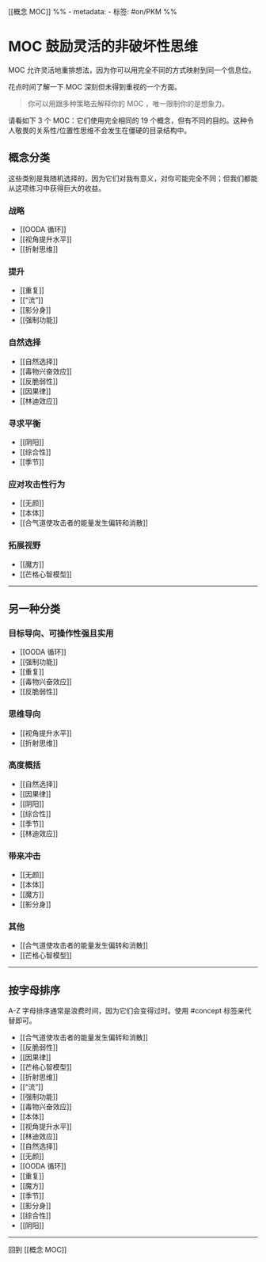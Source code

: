 [[概念 MOC]]
%% - metadata:
	- 标签: #on/PKM %%
# MOC 鼓励灵活的非破坏性思维
MOC 允许灵活地重排想法，因为你可以用完全不同的方式映射到同一个信息位。

花点时间了解一下 MOC 深刻但未得到重视的一个方面。

> 你可以用跟多种策略去解释你的 MOC ，唯一限制你的是想象力。

请看如下 3 个 MOC：它们使用完全相同的 19 个概念，但有不同的目的。这种令人敬畏的关系性/位置性思维不会发生在僵硬的目录结构中。

## 概念分类
这些类别是我随机选择的，因为它们对我有意义，对你可能完全不同；但我们都能从这项练习中获得巨大的收益。

### 战略
- [[OODA 循环]]
- [[视角提升水平]]  
- [[折射思维]]

### 提升
- [[重复]] 
- [[“流”]]
- [[影分身]]
- [[强制功能]] 

### 自然选择
- [[自然选择]]
- [[毒物兴奋效应]]
- [[反脆弱性]]
- [[因果律]]
- [[林迪效应]] 

### 寻求平衡
- [[阴阳]]
- [[综合性]]
- [[季节]]

### 应对攻击性行为
- [[无颜]]
- [[本体]]
- [[合气道使攻击者的能量发生偏转和消散]] 

### 拓展视野
- [[魔方]]
- [[芒格心智模型]]

---
## 另一种分类
### 目标导向、可操作性强且实用
- [[OODA 循环]]
- [[强制功能]] 
- [[重复]] 
- [[毒物兴奋效应]]
- [[反脆弱性]]

### 思维导向
- [[视角提升水平]]  
- [[折射思维]]

### 高度概括
- [[自然选择]]
- [[因果律]]
- [[阴阳]]
- [[综合性]]
- [[季节]]
- [[林迪效应]] 

### 带来冲击
- [[无颜]]
- [[本体]]
- [[魔方]]
- [[影分身]]

### 其他
- [[合气道使攻击者的能量发生偏转和消散]] 
- [[芒格心智模型]]

---
## 按字母排序
A-Z 字母排序通常是浪费时间，因为它们会变得过时。使用 #concept 标签来代替即可。
- [[合气道使攻击者的能量发生偏转和消散]] 
- [[反脆弱性]]
- [[因果律]]
- [[芒格心智模型]]
- [[折射思维]]
- [[“流”]]
- [[强制功能]] 
- [[毒物兴奋效应]]
- [[本体]]
- [[视角提升水平]]  
- [[林迪效应]] 
- [[自然选择]]
- [[无颜]]
- [[OODA 循环]]
- [[重复]] 
- [[魔方]]
- [[季节]]
- [[影分身]]
- [[综合性]]
- [[阴阳]]

---
回到 [[概念 MOC]]